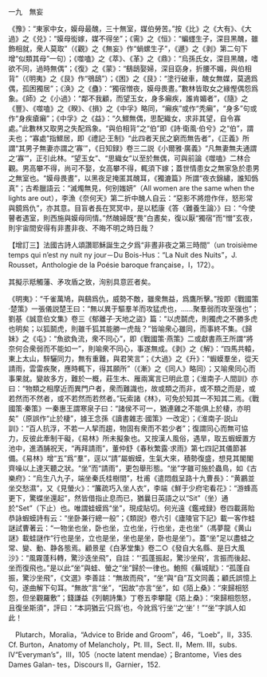 一九　無妄

《豫》：“東家中女，嫫母最醜，三十無室，媒伯勞苦。”按《比》之《大有》、《大過》之《兑》：“嫫母衒嫁，媒不得坐”；《需》之《恒》：“蝙䘃生子，深目黑醜，雖飾相就，衆人莫取”（《觀》之《無妄》作“蝸螺生子”，《遯》之《剥》第二句下增“似類其母”一句）；《噬嗑》之《萃》、《革》之《鼎》：“烏孫氏女，深目黑醜，嗜欲不同，過時無偶”；《復》之《蒙》：“鷂鴟娶婦，深目窈身，折腰不媚，與伯相背”（《明夷》之《艮》作“鴞鴟”）；《困》之《艮》：“塗行破車，醜女無媒，莫適爲偶，孤困獨居”；《涣》之《蠱》：“獨宿憎夜，嫫母畏晝。”數林皆取女之緣慳偶怨爲象。《師》之《小過》：“鄰不我顧，而望玉女，身多癩疾，誰肯媚者”，《隨》之《豐》、《噬嗑》之《睽》、《損》之《中孚》略同，“癩疾”或作“秃癩”，“身多”句或作“身疾瘡癩”；《中孚》之《益》：“久鰥無偶，思配織女，求非其望，自令寡處。”此數林又取男之失配爲象。“與伯相背”之“伯”即《詩·衛風·伯兮》之“伯”，謂夫也；“寡處”指鰥居，即《禮記·王制》“此四者天民之窮而無告者”，《正義》所謂“其男子無妻亦謂之‘寡’”，《日知録》卷三二説《小爾雅·廣義》“凡無妻無夫通謂之‘寡’”，正引此林。“望玉女”、“思織女”以至於無偶，可與前論《噬嗑》二林合觀。男高攀不得，尚可不娶，女高攀不得，輒須下嫁；蓋世情患女之無家急於患男之無室也。“嫫母畏晝”，以黑夜足掩匿其醜耳，《獨漉篇》所謂“夜衣錦繡，誰知僞真”；古希臘語云：“滅燭無見，何别媸妍”（All women are the same when the lights are out），李漁《奈何天》第二折中醜人自云：“惡影不將燈作伴，怒形常與鏡爲仇”，亦其意。目盲者長在冥冥中，是以嵇康《答〈難養生論〉》曰：“今使瞽者遇室，則西施與嫫母同情。”然醜婦既“畏”白晝矣，復以厭“獨宿”而“憎”玄夜，則宇宙間安得有非晝非夜、不晦不明之時日哉？

【增訂三】法國古詩人頌讚耶穌誕生之夕爲“非晝非夜之第三時間”（un troisième temps qui n’est ny nuit ny jour－Du Bois-Hus：“La Nuit des Nuits”，J. Rousset，Anthologie de la Poésie baroque française，I，172）。

其擬示羝觸藩、矛攻盾之致，洵别具意匠者矣。

《明夷》：“千雀萬鳩，與鷂爲仇，威勢不敵，雖衆無益，爲鷹所擊。”按即《戰國策·楚策》一張儀説楚王曰：“無以異于驅羣羊而攻猛虎也，……聚羣弱而攻至强也”；劉基《誠意伯文集》卷三《郁離子·天地之盜》篇：“以虎鬬虎，則獨虎之不勝多虎也明矣；以狐鬬虎，則雖千狐其能勝一虎哉？”皆喻衆心雖同，而事終不集。《歸妹》之《屯》：“魚欲負流，衆不同心”，即《戰國策·燕策》二或獻書燕王所謂“將奈何合衆弱而不能如一”，則喻衆不同心，事遂無成。《剥》之《解》：“四馬共轅，東上太山，騂驪同力，無有重難，與君笑言”；《大過》之《升》：“蝦蟆羣坐，從天請雨，雲雷疾聚，應時輒下，得其願所”（《漸》之《同人》略同）；又喻衆同心而事果就。變故多方，難於一概，莊生木、雁兩寓言已明此意；《淮南子·人間訓》亦曰：“物類之相摩近而異門户者，衆而難識也，故或類之而非，或不類之而是，或若然而不然者，或不若然而若然者。”玩索諸《林》，可免於知其一不知其二焉。《戰國策·秦策》一秦惠王謂寒泉子曰：“諸侯不可一，猶連雞之不能俱上於棲，亦明矣”（原誤作“止於棲”，據王念孫《讀書雜志·國策》一改定）；《淮南子·説山訓》：“百人抗浮，不若一人挈而趨，物固有衆而不若少者”；復謂同心而無可協力，反彼此牽制干礙，《易林》所未擬象也。又按漢人風俗，遇旱，取五蝦蟆置方池中，進酒脯祝天，“再拜請雨”，董仲舒《春秋繁露·求雨》第七四記其儀節甚備。《易林》增“五”爲“羣”，逕以“請”屬蝦蟆，生氣大來，積勢復盛，想見其閣閣齊噪以上達天聽之狀。“坐”而“請雨”，更包舉形態。“坐”字雖可施於蟲鳥，如《古樂府》：“烏生八九子，端坐秦氏桂樹間”，杜甫《遣悶戲呈路十九曹長》：“黄鸝並坐交愁濕”，又《見螢火》：“簾疏巧入坐人衣”，李端《鮮于少府宅看花》：“游蜂高更下，驚蝶坐還起”，然皆借指止息而已，猶曩日英語之以“Sit”（坐）通於“Set”（下止）也。唯謂蛙蟆爲“坐”，現成貼切。何光遠《鑑戒録》卷四載蔣貽恭詠蝦蟆詩有云：“坐卧兼行總一般”；《類説》卷六引《廬陵官下記》載一客作蛙謎試曹著云：“一物坐也坐，卧也坐，立也坐，行也坐，走也坐”（馮夢龍《黄山謎》載蛙謎作“行也是坐，立也是坐，坐也是坐，卧也是坐”）。蓋“坐”足以盡蛙之常、變、動、静各態焉。顧景星《白茅堂集》卷二○《發自大名縣、是日大風沙》：“風霧蓬科轉，驚沙迭坐飛”，自註：“‘孤蓬振起，驚沙坐飛’，言振而後起、坐而復飛也。”是以此“坐”與蛙、螢之“坐”歸於一律也。鮑照《蕪城賦》：“孤蓬自振，驚沙坐飛”，《文選》李善註：“無故而飛”，“坐”與“自”互文同義；顧氏誤憶上句，遂曲解下句耳。“無故”言“坐”，“因故”亦言“坐”，如《陌上桑》：“來歸相怒怨，但坐觀羅敷”；錢謙益《列朝詩集》丁卷五李攀龍《陌上桑》：“來歸相怨怒，且復坐斯須”，評曰：“本詞猶云‘只爲’也，今訛爲‘行坐’‘之‘坐’！”“坐”字誤人如此！











　Plutarch，Moralia，“Advice to Bride and Groom”，46，“Loeb”，II，335. Cf. Burton，Anatomy of Melancholy，Pt. III，Sect. II，Mem. III，subs. IV“Everyman’s”，III，105（nocte latent mendae）；Brantome，Vies des Dames Galan-
tes，Discours II，Garnier，152.